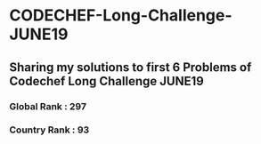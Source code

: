 # CODECHEF-Long-Challenge-JUNE19
## Sharing my solutions to first 6 Problems of Codechef Long Challenge JUNE19
### Global Rank  : 297
### Country Rank : 93

